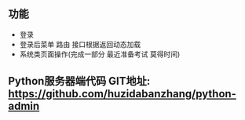 ## 功能

* 登录
* 登录后菜单 路由 接口根据返回动态加载
* 系统类页面操作(完成一部分 最近准备考试 莫得时间)

## Python服务器端代码 GIT地址: https://github.com/huzidabanzhang/python-admin
